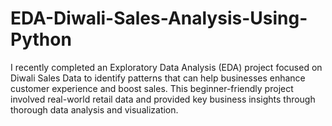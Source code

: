 # EDA-Diwali-Sales-Analysis-Using-Python
I recently completed an Exploratory Data Analysis (EDA) project focused on Diwali Sales Data to identify patterns that can help businesses enhance customer experience and boost sales. This beginner-friendly project involved real-world retail data and provided key business insights through thorough data analysis and visualization.
